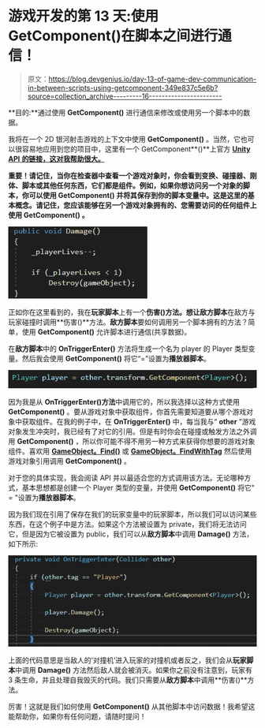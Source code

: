 # 游戏开发的第 13 天:使用 GetComponent()在脚本之间进行通信！

> 原文：<https://blog.devgenius.io/day-13-of-game-dev-communication-in-between-scripts-using-getcomponent-349e837c5e6b?source=collection_archive---------16----------------------->

**目的:**通过使用 **GetComponent()** 进行通信来修改或使用另一个脚本中的数据。

我将在一个 2D 银河射击游戏的上下文中使用 **GetComponent()** 。当然，它也可以很容易地应用到您的项目中，这里有一个 GetComponent**()**上官方 [**Unity API** **的链接，这对我帮助很大。**](https://docs.unity3d.com/ScriptReference/Component.GetComponent.html)

**重要！请记住，当你在检查器中查看一个游戏对象时，你会看到变换、碰撞器、刚体、脚本或其他任何东西，它们都是组件。例如，如果你想访问另一个对象的脚本，你可以使用 **GetComponent()** 并将其保存到你的脚本变量中。这是这里的基本概念。请记住，您应该能够在另一个游戏对象拥有的、您需要访问的任何组件上使用 **GetComponent()** 。**

![](img/852f69fc8488e9741bd7604fa07c63c8.png)

正如你在这里看到的，我在**玩家脚本**上有一个**伤害()**方法。想让**敌方脚本**在敌方与玩家碰撞时调用**伤害()**方法。**敌方脚本**要如何调用另一个脚本拥有的方法？简单，使用 **GetComponent()** 允许脚本进行通信(共享数据)。

在**敌方脚本**中的 **OnTriggerEnter()** 方法将生成一个名为 player 的 Player 类型变量。然后我会使用 **GetComponent()** 将它“=”设置为**播放器脚本**。

![](img/17d2538d7770ecd25db5c665c3e2944d.png)

因为我是从 **OnTriggerEnter()方法**中调用它的，所以我选择以这种方式使用 **GetComponent()** 。要从游戏对象中获取组件，你首先需要知道要从哪个游戏对象中获取组件。在我的例子中，在 **OnTriggerEnter()** 中，每当我与“ **other** ”游戏对象发生冲突时，我已经有了对它的引用。但是有时你会在碰撞或触发方法之外调用 **GetComponent()** ，所以你可能不得不用另一种方式来获得你想要的游戏对象组件。喜欢用 [**GameObject。Find()**](https://docs.unity3d.com/ScriptReference/GameObject.Find.html) 或 [**GameObject。FindWithTag**](https://docs.unity3d.com/ScriptReference/GameObject.FindWithTag.html) 然后使用游戏对象引用调用 **GetComponent()** 。

对于您的具体实现，我会阅读 API 并以最适合您的方式调用该方法。无论哪种方式，基本思想都是创建一个 Player 类型的变量，并使用 **GetComponent()** 将它" = "设置为**播放器脚本**。

因为我们现在引用了保存在我们的玩家变量中的玩家脚本，所以我们可以访问某些东西，在这个例子中是方法。如果这个方法被设置为 private，我们将无法访问它，但是因为它被设置为 public，我们可以从**敌方脚本**中调用 **Damage()** 方法，如下所示:

![](img/f99c36200fbf26206a55fd80d360c218.png)

上面的代码意思是当敌人的‘对撞机’进入玩家的对撞机或者反之，我们会从**玩家脚本**中调用 **Damage()** 方法然后敌人就会被消灭。如果你之前没有注意到，玩家有 3 条生命，并且处理自我毁灭的代码。我们只需要从**敌方脚本**中调用**伤害()**方法。

厉害！这就是我们如何使用 **GetComponent()** 从其他脚本中访问数据！我希望这能帮助你，如果你有任何问题，请随时提问！